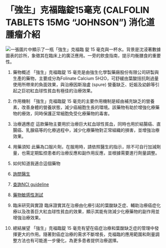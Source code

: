# 「強生」克福臨錠15毫克 (CALFOLIN TABLETS 15MG “JOHNSON”) 消化道腫瘤介紹
![一張圖片中顯示了一瓶「強生」克福臨 錠 15 毫克與一杯水。背景是沈浸著數據圖表的診所，象徵其在臨床上的廣泛應用。一旁的飲食指南，提示均衡膳食的重要性。](https://i.imgur.com/1hdGe2E.jpeg)

1. 藥物概述
「強生」克福臨錠 15 毫克是由強生化學製藥廠股份有限公司研製與生產的藥物，主要成分為Folinate Calcium 5H2O，可舒緩由葉酸拮抗劑過量使用所帶來的負面效果，與治療因斯潑盧 (spure) 營養缺乏、妊娠及幼齡等引起之巨初紅血球性貧血有極佳的治療效果。

 2. 作用機制
「強生」克福臨錠 15 毫克的主要作用機制是經由補充缺乏的營養素，改善身體的營養狀態，減少癌細胞生長的環境。該藥物有助於增強化療藥物的療效，同時保護正常細胞免受化療藥物的毒害。 

3. 治療適應症
這款藥物主要用於治療巨大紅血球性貧血，同時也用於結腸癌、直腸癌、乳腺癌等的化療過程中，減少化療藥物對正常組織的損害，並增強治療效果。

4. 用藥須知
此藥為口服片劑，在服用時，請依照醫生的指示，除不可自行加減劑量，也需定期監控患者的治療反應和副作用反應，並根據需要進行劑量調整。

5. 如何知道我適合這個藥物

1. [詢問醫生](./text/1-1.html)
2. [查詢NCI guideline](./text/1-2.html)
3. [藥物敏感性測試](./text/1-3.html)

6. 臨床研究與實證
臨床證實其在治療由化療引起的葉酸缺乏症、輔助治療癌症化療以及改善巨大紅血球性貧血的效果，顯示其能有效減少化療藥物的副作用並增強治療效果。

7. 總結展望
「強生」克福臨錠 15 毫克有望在癌症治療和葉酸缺乏症的管理中發揮更大的作用。隨著對癌症治療的需求不斷增長，克福臨的應用範圍和劑量調整方法也有可能進一步優化，為更多患者提供治療選擇。
